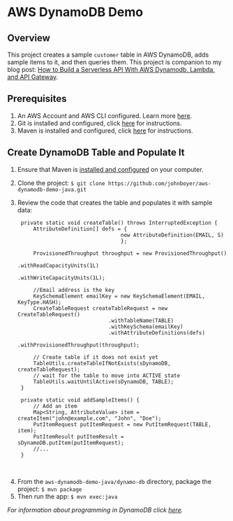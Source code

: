 # AWS DynamoDB Demo

## Overview
This project creates a sample `customer` table in AWS DynamoDB, adds sample items to it, and then queries them. This project is companion to my blog post: [How to Build a Serverless API With AWS Dynamodb, Lambda, and API Gateway](https://jeboyer.wordpress.com/2017/07/13/how-to-build-a-serverless-api-with-aws-dynamodb-lambda-and-api-gateway/).

## Prerequisites
1. An AWS Account and AWS CLI configured. Learn more [here](https://docs.aws.amazon.com/lambda/latest/dg/setup.html).
2. Git is installed and configured, click [here](https://git-scm.com/book/en/v2/Getting-Started-Installing-Git) for instructions.
3. Maven is installed and configured, click [here](http://maven.apache.org/install.html) for instructions.

## Create DynamoDB Table and Populate It
1. Ensure that Maven is [installed and configured](http://maven.apache.org/install.html) on your computer.
2. Clone the project: `$ git clone https://github.com/johnboyer/aws-dynamodb-demo-java.git`
3. Review the code that creates the table and populates it with sample data:

        private static void createTable() throws InterruptedException {
            AttributeDefinition[] defs = {
    		                            new AttributeDefinition(EMAIL, S)
    		                            };
        
            ProvisionedThroughput throughput = new ProvisionedThroughput()
    		                                        .withReadCapacityUnits(1L)
    		                                        .withWriteCapacityUnits(1L);
        
            //Email address is the key
            KeySchemaElement emailKey = new KeySchemaElement(EMAIL, KeyType.HASH);
            CreateTableRequest createTableRequest = new CreateTableRequest()
    		                        .withTableName(TABLE)
                                    .withKeySchema(emailKey)
                                    .withAttributeDefinitions(defs)
                                    .withProvisionedThroughput(throughput);
        
            // Create table if it does not exist yet
            TableUtils.createTableIfNotExists(sDynamoDB, createTableRequest);
            // wait for the table to move into ACTIVE state
            TableUtils.waitUntilActive(sDynamoDB, TABLE);
        }
                
        private static void addSampleItems() {
            // Add an item
            Map<String, AttributeValue> item = createItem("john@example.com", "John", "Doe");
            PutItemRequest putItemRequest = new PutItemRequest(TABLE, item);
            PutItemResult putItemResult = sDynamoDB.putItem(putItemRequest);
            //...
        }
        
        
4. From the `aws-dynamodb-demo-java/dynamo-db` directory, package the project: 
`$ mvn package`
6. Then run the app: 
`$ mvn exec:java`

*For information about programming in DynamoDB click [here](http://docs.aws.amazon.com/amazondynamodb/latest/developerguide/Programming.html).*
